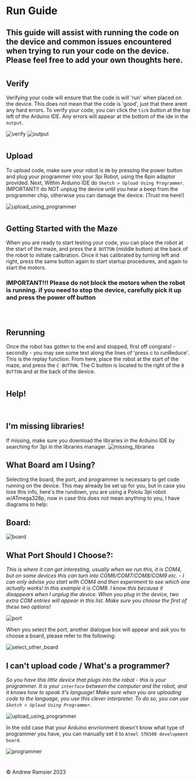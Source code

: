# Run Guide

## This guide will assist with running the code on the device and  common issues encountered when trying to run your code on the device. Please feel free to add your own thoughts here.
#
## Verify
Verifying your code will ensure that the code is will 'run' when placed on the device. This does not mean that the code is 'good', just that there arent any hard errors.
To verify your code, you can click the `tick` button at the top left of the Arduino IDE. Any errors will appear at the bottom of the ide in the `output`.

![verify](./Resources/verify.PNG "verify")
![output](./Resources/output.PNG "output") 
#
## Upload
To upload code, make sure your robot is `ON` by pressing the power button and plug your programmer into your 3pi Robot, using the 6pin adaptor provided. Next, Within Arduino IDE do `Sketch > Upload Using Programmer`. IMPORTANT!! do NOT unplug the device until you hear a beep from the programmer chip, otherwise you can damage the device. (Trust me here!)

![upload_using_programmer](/Resources/upload.PNG "upload_using_programmer")
#
## Getting Started with the Maze
When you are ready to start testing your code, you can place the robot at the start of the maze, and press the `B BUTTON` (middle button) at the back of the robot to initiate calibration. Once it has calibrated by turning left and right, press the same button again to start startup procedures, and again to start the motors.
&nbsp;
### IMPORTANT!!! Please do not block the motors when the robot is running. if you need to stop the device, carefully pick it up and press the power off button
&nbsp;

#
## Rerunning 
Once the robot has gotten to the end and stopped, first off congrats! - secondly - you may see some text along the lines of 'press c to runReduce'. This is the replay function. From here, place the robot at the start of the maze, and press the  `C BUTTON`. The C button is located to the right of the `B BUTTON` and at the back of the device.
#

## Help!
&nbsp;

## I'm missing libraries!
If missing, make sure you download the libraries in the Arduino IDE by searching for 3pi in the libraries manager.
![missing_libraries](/Resources/library.PNG "missing_libraries")
&nbsp;

## What Board am I Using?
Selecting the board, the port, and programmer is necessary to get code running on the device. This may already be set up for you, but in case you lose this info, here's the rundown, you are using a Pololu 3pi robot w/ATmega328p, now in case this does not mean anything to you, I have diagrams to help:
## Board:
![board](/Resources/board_info.PNG "board")
&nbsp;

## What Port Should I Choose?:
*This is where it can get interesting, usually when we run this, it is COM4, but on some devices this can turn into COM6/COM7/COM8/COM9 etc. - I can only advise you start with COM4 and then experiment to see which one actually works! In this example it is COM8. I know this because it disappears when I unplug the device. When you plug in the device, two extra COM entries will appear in this list. Make sure you choose the first of these two options!*

![port](/Resources/port.PNG "port")

When you select the port, another dialogue box will appear and ask you to choose a board, please refer to the following:

![select_other_board](/Resources/select_other_board.PNG "select_other_board")

## I can't upload code  /  What's a programmer?

*So you have this little device that plugs into the robot - this is your programmer. It is your `interface` between the computer and the robot, and it knows how to speak it's language! Make sure when you are uploading code to the language, you use this clever interpreter. To do so, you can use `Sketch > Upload Using Programmer`.*

![upload_using_programmer](/Resources/upload.PNG "upload_using_programmer")

In the odd case that your Arduino envrionment doesn't know what type of programmer you have, you can manually set it to `Atmel STK500 development board`. 

![programmer](/Resources/programmer.PNG "programmer")

#
&copy; Andrew Ramsier 2023
